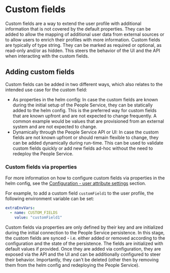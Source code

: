 # Custom fields

Custom fields are a way to extend the user profile with additional information that is not covered by the default properties. They can be added to allow the mapping of additional user data from external sources or to allow users to enrich their profiles with more information. Custom fields are typically of type string. They can be marked as required or optional, as read-only and/or as hidden. This steers the behavior of the UI and the API when interacting with the custom fields.

## Adding custom fields

Custom fields can be added in two different ways, which also relates to the intended use case for the custom field:

- As properties in the helm config: In case the custom fields are known during the initial setup of the People Service, they can be statically added to the helm config. This is the preferred way for custom fields that are known upfront and are not expected to change frequently. A common example would be values that are provisioned from an external system and are not expected to change.
- Dynamically through the People Service API or UI: In case the custom fields are not known upfront or should remain flexible to change, they can be added dynamically during run-time. This can be used to validate custom fields quickly or add new fields ad-hoc without the need to redeploy the People Service.

### Custom fields via properties

For more information on how to configure custom fields via properties in the helm config, see the [Configuration - user attribute settings](../deployment/configuration_parameters.md#user-attribute-settings) section.

For example, to add a custom field `customField1` to the user profile, the following environment variable can be set:

```yaml
extraEnvVars:
  - name: CUSTOM_FIELDS
    value: "customField1"
```

Custom fields via properties are only defined by their key and are initialized during the initial connection to the People Service persistence. In this stage, the custom fields are synced - i.e. either added or removed according to the configuration and the state of the persistence. The fields are initialized with default values if provided. Once they are added via configuration, they are exposed via the API and the UI and can be additionally configured to steer their behavior. Importantly, they can't be deleted (other then by removing them from the helm config and redeploying the People Service).

